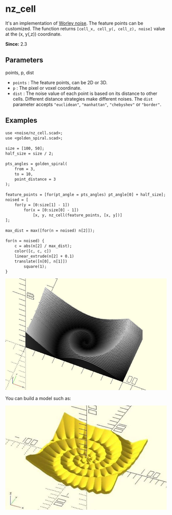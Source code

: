 # nz_cell

It's an implementation of [Worley noise](https://en.wikipedia.org/wiki/Worley_noise). The feature points can be customized. The function returns `[cell_x, cell_y(, cell_z), noise]` value at the (x, y(,z)) coordinate. 

**Since:** 2.3

## Parameters
points, p, dist
- `points` : The feature points, can be 2D or 3D. 
- `p` : The pixel or voxel coordinate.
- `dist` : The noise value of each point is based on its distance to other cells. Different distance strategies make different noises. The `dist` parameter accepts `"euclidean"`, `"manhattan"`, `"chebyshev"` or `"border"`.

## Examples

    use <noise/nz_cell.scad>;
    use <golden_spiral.scad>;

    size = [100, 50];
    half_size = size / 2;

    pts_angles = golden_spiral(
        from = 3, 
        to = 10, 
        point_distance = 3
    );

    feature_points = [for(pt_angle = pts_angles) pt_angle[0] + half_size];
    noised = [
        for(y = [0:size[1] - 1]) 
            for(x = [0:size[0] - 1]) 
                [x, y, nz_cell(feature_points, [x, y])]
    ];

    max_dist = max([for(n = noised) n[2]]);

    for(n = noised) {
        c = abs(n[2] / max_dist);
        color([c, c, c])
        linear_extrude(n[2] + 0.1)
        translate([n[0], n[1]])
            square(1);
    }

![nz_cell](images/lib2x-nz_cell-1.JPG)

You can build a model such as:

![nz_cell](images/lib2x-nz_cell-2.JPG)